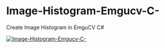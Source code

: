 # Image-Histogram-Emgucv-C-
Create Image Histogram in EmguCV C#

[![Image-Histogram-Emgucv-C-](https://img.youtube.com/vi/27Tcw13qFho/0.jpg)](https://www.youtube.com/watch?v=27Tcw13qFho)

